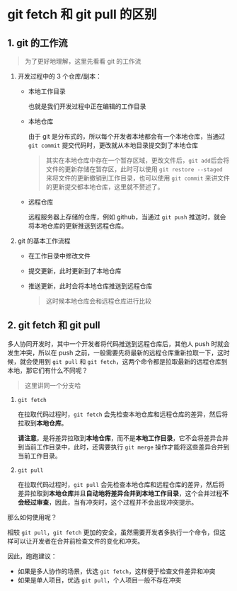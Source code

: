 # git fetch 和 git pull 的区别

## 1. git 的工作流

> 为了更好地理解，这里先看看 git 的工作流

1. 开发过程中的 3 个仓库/副本：

   - 本地工作目录

     也就是我们开发过程中正在编辑的工作目录

   - 本地仓库

     由于 git 是分布式的，所以每个开发者本地都会有一个本地仓库，当通过 `git commit` 提交代码时，更改就从本地目录提交到了本地仓库

     > 其实在本地仓库中存在一个暂存区域，更改文件后，`git add`后会将文件的更新存储在暂存区，此时可以使用 `git restore --staged` 来将文件的更新撤销到工作目录，也可以使用 `git commit` 来讲文件的更新提交都本地仓库，这里就不赘述了。

   - 远程仓库

     远程服务器上存储的仓库，例如 github，当通过 `git push` 推送时，就会将本地仓库的更新推送到远程仓库。

2. git 的基本工作流程

   - 在工作目录中修改文件

   - 提交更新，此时更新到了本地仓库

   - 推送更新，此时会将本地仓库推送到远程仓库

     > 这时候本地仓库会和远程仓库进行比较

## 2. git fetch 和 git pull

多人协同开发时，其中一个开发者将代码推送到远程仓库后，其他人 push 时就会发生冲突，所以在 push 之前，一般需要先将最新的远程仓库重新拉取一下，这时候，就会使用到 `git pull` 和 `git fetch`，这两个命令都是拉取最新的远程仓库到本地，那它们有什么不同呢？

> 这里讲同一个分支哈

1. `git fetch`

   在拉取代码过程时，`git fetch`  会先检查本地仓库和远程仓库的差异，然后将拉取到**本地仓库**。

   **请注意**，是将差异拉取到**本地仓库**，而不是**本地工作目录**，它不会将差异合并到当前工作目录中，此时，还需要执行 `git merge` 操作才能将这些差异合并到当前工作目录。

2. `git pull`

   在拉取代码过程时，`git pull`  会先检查本地仓库和远程仓库的差异，然后将差异拉取到**本地仓库**并且**自动地将差异合并到本地工作目录**，这个合并过程**不会经过审查**，因此，当有冲突时，这个过程并不会出现冲突提示。

那么如何使用呢？

相较 `git pull`，`git fetch` 更加的安全，虽然需要开发者多执行一个命令，但这样可以让开发者在合并前检查文件的变化和冲突。

因此，跑跑建议：

- 如果是多人协作的场景，优选 `git fetch`，这样便于检查文件差异和冲突
- 如果是单人项目，优选 `git pull`，个人项目一般不存在冲突

